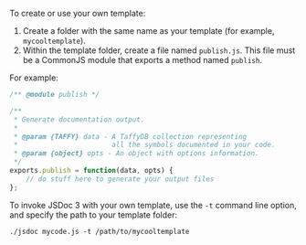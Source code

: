 To create or use your own template:

1. Create a folder with the same name as your template (for example, `mycooltemplate`).
2. Within the template folder, create a file named `publish.js`. This file must be a CommonJS module that exports a method named `publish`.

For example:

````javascript
/** @module publish */

/**
 * Generate documentation output.
 *
 * @param {TAFFY} data - A TaffyDB collection representing
 *                       all the symbols documented in your code.
 * @param {object} opts - An object with options information.
 */
exports.publish = function(data, opts) {
    // do stuff here to generate your output files
};
````

To invoke JSDoc 3 with your own template, use the `-t` command line option, and specify the path to your template folder:

````
./jsdoc mycode.js -t /path/to/mycooltemplate
````
